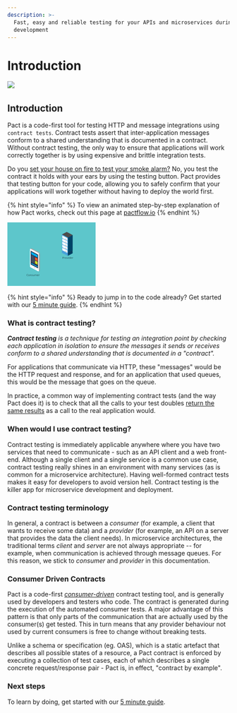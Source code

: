 ```yaml
---
description: >-
  Fast, easy and reliable testing for your APIs and microservices during
  development
---
```


# Introduction

![](.gitbook/assets/pact-logo.png)

## Introduction

Pact is a code-first tool for testing HTTP and message integrations using `contract tests`. Contract tests assert that inter-application messages conform to a shared understanding that is documented in a contract. Without contract testing, the only way to ensure that applications will work correctly together is by using expensive and brittle integration tests.

Do you [set your house on fire to test your smoke alarm?](https://dius.com.au/2014/05/19/simplifying-micro-service-testing-with-pacts/) No, you test the contract it holds with your ears by using the testing button. Pact provides that testing button for your code, allowing you to safely confirm that your applications will work together without having to deploy the world first.

{% hint style="info" %}
To view an animated step-by-step explanation of how Pact works, check out this page at [pactflow.io](https://pactflow.io/how-pact-works/)
{% endhint %}

![](.gitbook/assets/how-pact-works-preview.gif)

{% hint style="info" %}
Ready to jump in to the code already? Get started with our [5 minute guide](5-minute-getting-started-guide.md).
{% endhint %}

### What is contract testing?

_**Contract testing** is a technique for testing an integration point by checking each application in isolation to ensure the messages it sends or receives conform to a shared understanding that is documented in a "contract"._

For applications that communicate via HTTP, these "messages" would be the HTTP request and response, and for an application that used queues, this would be the message that goes on the queue.

In practice, a common way of implementing contract tests \(and the way Pact does it\) is to check that all the calls to your test doubles [return the same results](https://martinfowler.com/bliki/ContractTest.html) as a call to the real application would.

### When would I use contract testing?

Contract testing is immediately applicable anywhere where you have two services that need to communicate - such as an API client and a web front-end. Although a single client and a single service is a common use case, contract testing really shines in an environment with many services \(as is common for a microservice architecture\). Having well-formed contract tests makes it easy for developers to avoid version hell. Contract testing is the killer app for microservice development and deployment.

### Contract testing terminology

In general, a contract is between a _consumer_ \(for example, a client that wants to receive some data\) and a _provider_ \(for example, an API on a server that provides the data the client needs\). In microservice architectures, the traditional terms _client_ and _server_ are not always appropriate -- for example, when communication is achieved through message queues. For this reason, we stick to _consumer_ and _provider_ in this documentation.

### Consumer Driven Contracts

Pact is a code-first [_consumer-driven_](http://martinfowler.com/articles/consumerDrivenContracts.html) contract testing tool, and is generally used by developers and testers who code. The contract is generated during the execution of the automated consumer tests. A major advantage of this pattern is that only parts of the communication that are actually used by the consumer\(s\) get tested. This in turn means that any provider behaviour not used by current consumers is free to change without breaking tests.

Unlike a schema or specification \(eg. OAS\), which is a static artefact that describes all possible states of a resource, a Pact contract is enforced by executing a collection of test cases, each of which describes a single concrete request/response pair - Pact is, in effect, "contract by example".

### Next steps

To learn by doing, get started with our [5 minute guide](5-minute-getting-started-guide.md).

